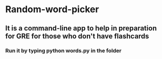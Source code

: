 # Random-word-picker
## It is a command-line app to help in preparation for GRE for those who don't have flashcards
### Run it by typing python words.py in the folder
